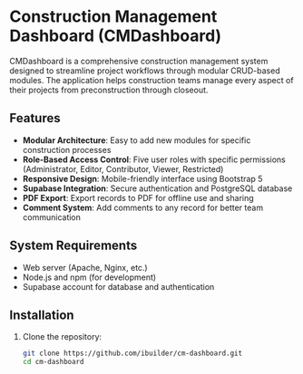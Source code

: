 # Construction Management Dashboard (CMDashboard)

CMDashboard is a comprehensive construction management system designed to streamline project workflows through modular CRUD-based modules. The application helps construction teams manage every aspect of their projects from preconstruction through closeout.

## Features

- **Modular Architecture**: Easy to add new modules for specific construction processes
- **Role-Based Access Control**: Five user roles with specific permissions (Administrator, Editor, Contributor, Viewer, Restricted)
- **Responsive Design**: Mobile-friendly interface using Bootstrap 5
- **Supabase Integration**: Secure authentication and PostgreSQL database
- **PDF Export**: Export records to PDF for offline use and sharing
- **Comment System**: Add comments to any record for better team communication

## System Requirements

- Web server (Apache, Nginx, etc.)
- Node.js and npm (for development)
- Supabase account for database and authentication

## Installation

1. Clone the repository:
   ```bash
   git clone https://github.com/ibuilder/cm-dashboard.git
   cd cm-dashboard